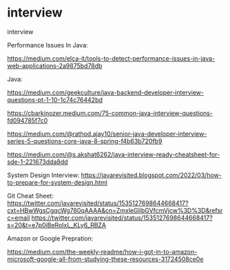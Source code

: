 # interview
interview

Performance Issues In Java:

https://medium.com/elca-it/tools-to-detect-performance-issues-in-java-web-applications-2a9875bd78db


Java:

https://medium.com/geekculture/java-backend-developer-interview-questions-pt-1-10-1c74c76442bd

https://cbarkinozer.medium.com/75-common-java-interview-questions-fd094785f7c0

https://medium.com/@rathod.ajay10/senior-java-developer-interview-series-5-questions-core-java-8-spring-f4b63b720fb9

https://medium.com/@s.akshat6262/java-interview-ready-cheatsheet-for-sde-1-221673dda8dd

System Design Interview:
https://javarevisited.blogspot.com/2022/03/how-to-prepare-for-system-design.html


Git Cheat Sheet:
https://twitter.com/javarevisited/status/1535127698644668417?cxt=HBwWgsCgqcWg780qAAAA&cn=ZmxleGlibGVfcmVjcw%3D%3D&refsrc=email
https://twitter.com/javarevisited/status/1535127698644668417?s=20&t=e7p0iBeRoIxL_KLy6_RBZA


Amazon or Google Prepration:

https://medium.com/the-weekly-readme/how-i-got-in-to-amazon-microsoft-google-all-from-studying-these-resources-31724508ce0e



